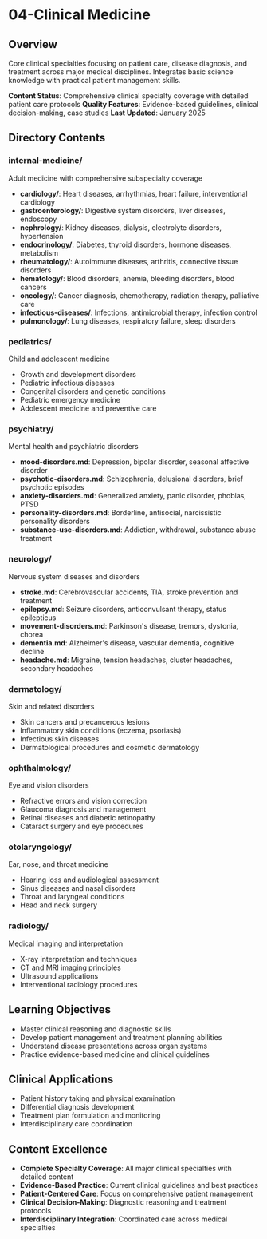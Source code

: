 # 04-Clinical Medicine

## Overview
Core clinical specialties focusing on patient care, disease diagnosis, and treatment across major medical disciplines. Integrates basic science knowledge with practical patient management skills.

**Content Status**: Comprehensive clinical specialty coverage with detailed patient care protocols
**Quality Features**: Evidence-based guidelines, clinical decision-making, case studies
**Last Updated**: January 2025

## Directory Contents

### internal-medicine/
Adult medicine with comprehensive subspecialty coverage
- **cardiology/**: Heart diseases, arrhythmias, heart failure, interventional cardiology
- **gastroenterology/**: Digestive system disorders, liver diseases, endoscopy
- **nephrology/**: Kidney diseases, dialysis, electrolyte disorders, hypertension
- **endocrinology/**: Diabetes, thyroid disorders, hormone diseases, metabolism
- **rheumatology/**: Autoimmune diseases, arthritis, connective tissue disorders
- **hematology/**: Blood disorders, anemia, bleeding disorders, blood cancers
- **oncology/**: Cancer diagnosis, chemotherapy, radiation therapy, palliative care
- **infectious-diseases/**: Infections, antimicrobial therapy, infection control
- **pulmonology/**: Lung diseases, respiratory failure, sleep disorders

### pediatrics/
Child and adolescent medicine
- Growth and development disorders
- Pediatric infectious diseases
- Congenital disorders and genetic conditions
- Pediatric emergency medicine
- Adolescent medicine and preventive care

### psychiatry/
Mental health and psychiatric disorders
- **mood-disorders.md**: Depression, bipolar disorder, seasonal affective disorder
- **psychotic-disorders.md**: Schizophrenia, delusional disorders, brief psychotic episodes
- **anxiety-disorders.md**: Generalized anxiety, panic disorder, phobias, PTSD
- **personality-disorders.md**: Borderline, antisocial, narcissistic personality disorders
- **substance-use-disorders.md**: Addiction, withdrawal, substance abuse treatment

### neurology/
Nervous system diseases and disorders
- **stroke.md**: Cerebrovascular accidents, TIA, stroke prevention and treatment
- **epilepsy.md**: Seizure disorders, anticonvulsant therapy, status epilepticus
- **movement-disorders.md**: Parkinson's disease, tremors, dystonia, chorea
- **dementia.md**: Alzheimer's disease, vascular dementia, cognitive decline
- **headache.md**: Migraine, tension headaches, cluster headaches, secondary headaches

### dermatology/
Skin and related disorders
- Skin cancers and precancerous lesions
- Inflammatory skin conditions (eczema, psoriasis)
- Infectious skin diseases
- Dermatological procedures and cosmetic dermatology

### ophthalmology/
Eye and vision disorders
- Refractive errors and vision correction
- Glaucoma diagnosis and management
- Retinal diseases and diabetic retinopathy
- Cataract surgery and eye procedures

### otolaryngology/
Ear, nose, and throat medicine
- Hearing loss and audiological assessment
- Sinus diseases and nasal disorders
- Throat and laryngeal conditions
- Head and neck surgery

### radiology/
Medical imaging and interpretation
- X-ray interpretation and techniques
- CT and MRI imaging principles
- Ultrasound applications
- Interventional radiology procedures

## Learning Objectives
- Master clinical reasoning and diagnostic skills
- Develop patient management and treatment planning abilities
- Understand disease presentations across organ systems
- Practice evidence-based medicine and clinical guidelines

## Clinical Applications
- Patient history taking and physical examination
- Differential diagnosis development
- Treatment plan formulation and monitoring
- Interdisciplinary care coordination

## Content Excellence
- **Complete Specialty Coverage**: All major clinical specialties with detailed content
- **Evidence-Based Practice**: Current clinical guidelines and best practices
- **Patient-Centered Care**: Focus on comprehensive patient management
- **Clinical Decision-Making**: Diagnostic reasoning and treatment protocols
- **Interdisciplinary Integration**: Coordinated care across medical specialties
